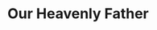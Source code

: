 ---
pid: CH163
title: Our Heavenly Father
location_transcription: Love Park or City Hall Yard
zipcode: '19131'
outside_phl: 
neighborhood: Wynnefield
age: '48'
age_range: 40-49
instagram: 
image_file_name: CH_163.jpg
proposal_transcription: The Hands of the Lord's prayer
topic: Religion
topic_summary: '0'
type: Other No Form
keywords_other: 
credit: Lolita Green
image_labels: 
twitter: 
facebook: 
permalink: "/monuments/ch163/"
layout: item-page
---
